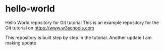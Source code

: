 # hello-world
Hello World repository for Git tutorial
This is an example repository for the Git tutorial on https://www.w3schools.com

This repository is built step by step in the tutorial.
Another update
I am making update
